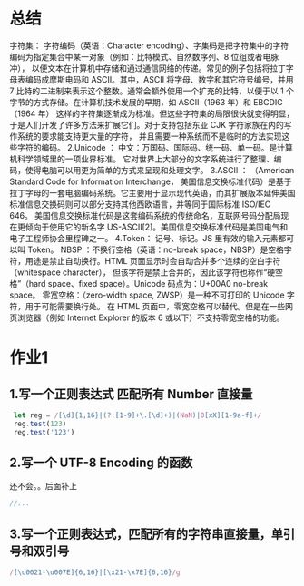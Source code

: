 # 总结

字符集： 字符编码（英语：Character encoding）、字集码是把字符集中的字符编码为指定集合中某一对象（例如：比特模式、自然数序列、8 位组或者电脉冲），
以便文本在计算机中存储和通过通信网络的传递。常见的例子包括将拉丁字母表编码成摩斯电码和 ASCII。其中，ASCII 将字母、数字和其它符号编号，并用 7 
比特的二进制来表示这个整数。通常会额外使用一个扩充的比特，以便于以 1 个字节的方式存储。在计算机技术发展的早期，如 ASCII（1963 年）和 EBCDIC（1964 年）
这样的字符集逐渐成为标准。但这些字符集的局限很快就变得明显，于是人们开发了许多方法来扩展它们。对于支持包括东亚 CJK 字符家族在内的写作系统的要求能支持更大量的字符，
并且需要一种系统而不是临时的方法实现这些字符的编码。 2.Unicode ： 中文：万国码、国际码、统一码、单一码。是计算机科学领域里的一项业界标准。
它对世界上大部分的文字系统进行了整理、编码，使得电脑可以用更为简单的方式来呈现和处理文字。 3.ASCII ： （American Standard Code for Information Interchange，
美国信息交换标准代码）是基于拉丁字母的一套电脑编码系统。它主要用于显示现代英语，而其扩展版本延伸美国标准信息交换码则可以部分支持其他西欧语言，并等同于国际标准 ISO/IEC 646。
美国信息交换标准代码是这套编码系统的传统命名，互联网号码分配局现在更倾向于使用它的新名字 US-ASCII[2]。美国信息交换标准代码是美国电气和电子工程师协会里程碑之一。 
4.Token： 记号、标记。JS 里有效的输入元素都可以叫 Token。 NBSP ：不换行空格（英语：no-break space，NBSP）是空格字符，用途是禁止自动换行。HTML 页面显示时会自动合并多个连续的空白字符（whitespace character），
但该字符是禁止合并的，因此该字符也称作“硬空格”（hard space、fixed space）。Unicode 码点为：U+00A0 no-break space。 零宽空格：（zero-width space, ZWSP）是一种不可打印的 Unicode 字符，用于可能需要换行处。
在 HTML 页面中，零宽空格可以替代。但是在一些网页浏览器（例如 Internet Explorer 的版本 6 或以下）不支持零宽空格的功能。

# 作业1

## 1.写一个正则表达式 匹配所有 Number 直接量

```js
 let reg = /[\d]{1,16}|(?:[1-9]+\.[\d]+)|(NaN)|0[xX][1-9a-f]+/
 reg.test(123)
 reg.test('123')
```

## 2.写一个 UTF-8 Encoding 的函数
还不会。。后面补上
```js
//...
```

## 3.写一个正则表达式，匹配所有的字符串直接量，单引号和双引号

```js
/[\u0021-\u007E]{6,16}|[\x21-\x7E]{6,16}/g
```